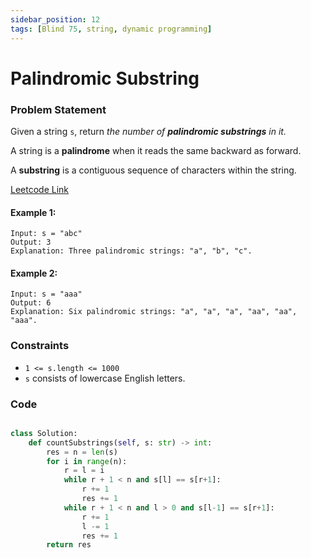 ```yaml
---
sidebar_position: 12
tags: [Blind 75, string, dynamic programming]
---
```


# Palindromic Substring

### Problem Statement

Given a string `s`, return _the number of **palindromic substrings** in it._

A string is a **palindrome** when it reads the same backward as forward.

A **substring** is a contiguous sequence of characters within the string.

[Leetcode Link](https://leetcode.com/problems/palindromic-substrings/)

#### Example 1:

```
Input: s = "abc"
Output: 3
Explanation: Three palindromic strings: "a", "b", "c".
```

#### Example 2:

```
Input: s = "aaa"
Output: 6
Explanation: Six palindromic strings: "a", "a", "a", "aa", "aa", "aaa".
```

### Constraints

- `1 <= s.length <= 1000`
- `s` consists of lowercase English letters.

### Code

```python title="Python3 Code"

class Solution:
    def countSubstrings(self, s: str) -> int:
        res = n = len(s)
        for i in range(n):
            r = l = i
            while r + 1 < n and s[l] == s[r+1]:
                r += 1
                res += 1
            while r + 1 < n and l > 0 and s[l-1] == s[r+1]:
                r += 1
                l -= 1
                res += 1
        return res

```
